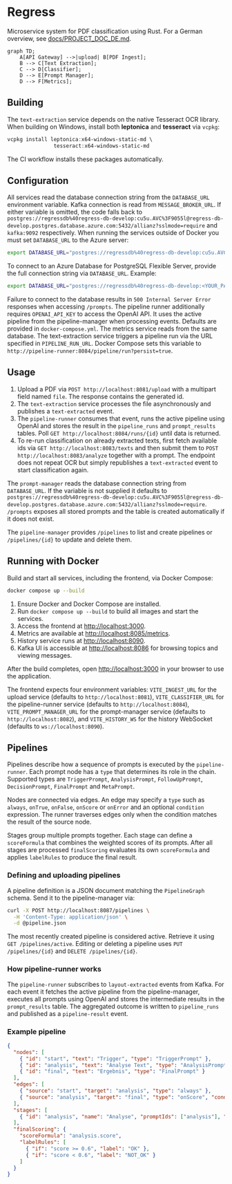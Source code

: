 # Regress

Microservice system for PDF classification using Rust.
For a German overview, see [docs/PROJECT_DOC_DE.md](docs/PROJECT_DOC_DE.md).


```mermaid
graph TD;
    A[API Gateway] -->|upload| B[PDF Ingest];
    B --> C[Text Extraction];
    C --> D[Classifier];
    D --> E[Prompt Manager];
    D --> F[Metrics];
```

## Building

The `text-extraction` service depends on the native
Tesseract OCR library. When building on Windows, install
both **leptonica** and **tesseract** via `vcpkg`:

```powershell
vcpkg install leptonica:x64-windows-static-md \
               tesseract:x64-windows-static-md
```

The CI workflow installs these packages automatically.

## Configuration

All services read the database connection string from the `DATABASE_URL` environment variable.
Kafka connection is read from `MESSAGE_BROKER_URL`.
If either variable is omitted, the code falls back to `postgres://regressdb%40regress-db-develop:cu5u.AVC%3F9055l@regress-db-develop.postgres.database.azure.com:5432/allianz?sslmode=require` and `kafka:9092` respectively.
When running the services outside of Docker you must set `DATABASE_URL` to the Azure server:

```bash
export DATABASE_URL="postgres://regressdb%40regress-db-develop:cu5u.AVC%3F9055l@regress-db-develop.postgres.database.azure.com:5432/allianz?sslmode=require"
```
To connect to an Azure Database for PostgreSQL Flexible Server, provide the full connection string via `DATABASE_URL`. Example:

```bash
export DATABASE_URL="postgres://regressdb%40regress-db-develop:<YOUR_PASSWORD>@regress-db-develop.postgres.database.azure.com:5432/allianz?sslmode=require"
```
Failure to connect to the database results in `500 Internal Server Error`
responses when accessing `/prompts`.
The pipeline runner additionally requires `OPENAI_API_KEY` to access the OpenAI API.
It uses the active pipeline from the pipeline-manager when processing events.
Defaults are provided in `docker-compose.yml`. The metrics service reads from the same database.
The text-extraction service triggers a pipeline run via the URL specified in
`PIPELINE_RUN_URL`. Docker Compose sets this variable to
`http://pipeline-runner:8084/pipeline/run?persist=true`.

## Usage

1. Upload a PDF via `POST http://localhost:8081/upload` with a multipart field
   named `file`. The response contains the generated id.
2. The `text-extraction` service processes the file asynchronously and publishes
   a `text-extracted` event.
3. The `pipeline-runner` consumes that event, runs the active pipeline using
   OpenAI and stores the result in the `pipeline_runs` and `prompt_results` tables.
   Poll `GET http://localhost:8084/runs/{id}` until data is returned.
4. To re-run classification on already extracted texts, first fetch available
   ids via `GET http://localhost:8083/texts` and then submit them to
   `POST http://localhost:8083/analyze` together with a prompt. The endpoint does
   not repeat OCR but simply republishes a `text-extracted` event to start
   classification again.

The `prompt-manager` reads the database connection string from `DATABASE_URL`.
If the variable is not supplied it defaults to
`postgres://regressdb%40regress-db-develop:cu5u.AVC%3F9055l@regress-db-develop.postgres.database.azure.com:5432/allianz?sslmode=require`.
`/prompts` exposes all stored prompts and the table is created automatically if
it does not exist.

The `pipeline-manager` provides `/pipelines` to list and create pipelines or
`/pipelines/{id}` to update and delete them.

## Running with Docker

Build and start all services, including the frontend, via Docker Compose:

```bash
docker compose up --build
```

1. Ensure Docker and Docker Compose are installed.
2. Run `docker compose up --build` to build all images and start the services.
3. Access the frontend at <http://localhost:3000>.
4. Metrics are available at <http://localhost:8085/metrics>.
5. History service runs at <http://localhost:8090>.
6. Kafka UI is accessible at <http://localhost:8086> for browsing topics and viewing messages.

After the build completes, open <http://localhost:3000> in your browser to use the application.

The frontend expects four environment variables:
`VITE_INGEST_URL` for the upload service (defaults to `http://localhost:8081`),
`VITE_CLASSIFIER_URL` for the pipeline-runner service (defaults to
`http://localhost:8084`), `VITE_PROMPT_MANAGER_URL` for the prompt-manager
service (defaults to `http://localhost:8082`), and `VITE_HISTORY_WS` for the
history WebSocket (defaults to `ws://localhost:8090`).


## Pipelines

Pipelines describe how a sequence of prompts is executed by the `pipeline-runner`. Each
prompt node has a `type` that determines its role in the chain. Supported types are
`TriggerPrompt`, `AnalysisPrompt`, `FollowUpPrompt`, `DecisionPrompt`, `FinalPrompt`
and `MetaPrompt`.

Nodes are connected via edges. An edge may specify a `type` such as `always`,
`onTrue`, `onFalse`, `onScore` or `onError` and an optional `condition` expression.
The runner traverses edges only when the condition matches the result of the
source node.

Stages group multiple prompts together. Each stage can define a `scoreFormula`
that combines the weighted scores of its prompts. After all stages are processed
`finalScoring` evaluates its own `scoreFormula` and applies `labelRules` to
produce the final result.

### Defining and uploading pipelines

A pipeline definition is a JSON document matching the `PipelineGraph` schema.
Send it to the pipeline-manager via:

```bash
curl -X POST http://localhost:8087/pipelines \
  -H 'Content-Type: application/json' \
  -d @pipeline.json
```

The most recently created pipeline is considered active. Retrieve it using
`GET /pipelines/active`. Editing or deleting a pipeline uses
`PUT /pipelines/{id}` and `DELETE /pipelines/{id}`.

### How pipeline-runner works

The `pipeline-runner` subscribes to `layout-extracted` events from Kafka. For
each event it fetches the active pipeline from the pipeline-manager, executes
all prompts using OpenAI and stores the intermediate results in the
`prompt_results` table. The aggregated outcome is written to
`pipeline_runs` and published as a `pipeline-result` event.

### Example pipeline

```json
{
  "nodes": [
    { "id": "start", "text": "Trigger", "type": "TriggerPrompt" },
    { "id": "analysis", "text": "Analyse Text", "type": "AnalysisPrompt", "weight": 1.0 },
    { "id": "final", "text": "Ergebnis", "type": "FinalPrompt" }
  ],
  "edges": [
    { "source": "start", "target": "analysis", "type": "always" },
    { "source": "analysis", "target": "final", "type": "onScore", "condition": "score >= 0.6" }
  ],
  "stages": [
    { "id": "analysis", "name": "Analyse", "promptIds": ["analysis"], "scoreFormula": null }
  ],
  "finalScoring": {
    "scoreFormula": "analysis.score",
    "labelRules": [
      { "if": "score >= 0.6", "label": "OK" },
      { "if": "score < 0.6", "label": "NOT_OK" }
    ]
  }
}
```
